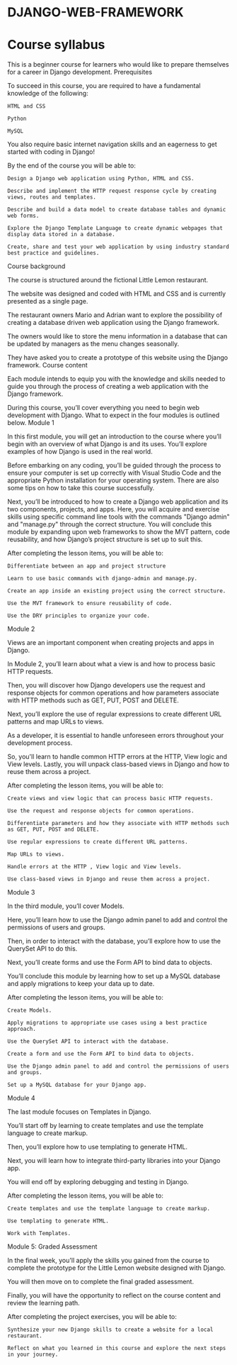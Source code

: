 # DJANGO-WEB-FRAMEWORK
# Course syllabus

This is a beginner course for learners who would like to prepare themselves for a career in Django development.
Prerequisites 

To succeed in this course, you are required to have a fundamental knowledge of the following:

    HTML and CSS

    Python

    MySQL

You also require basic internet navigation skills and an eagerness to get started with coding in Django!

By the end of the course you will be able to:

    Design a Django web application using Python, HTML and CSS.

    Describe and implement the HTTP request response cycle by creating views, routes and templates.

    Describe and build a data model to create database tables and dynamic web forms.

    Explore the Django Template Language to create dynamic webpages that display data stored in a database.

    Create, share and test your web application by using industry standard best practice and guidelines.  

Course background

The course is structured around the fictional Little Lemon restaurant. 

The website was designed and coded with HTML and CSS and is currently presented as a single page.

The restaurant owners Mario and Adrian want to explore the possibility of creating a database driven web application using the Django framework. 

The owners would like to store the menu information in a database that can be updated by managers as the menu changes seasonally.

They have asked you to create a prototype of this website using the Django framework.
Course content 

Each module intends to equip you with the knowledge and skills needed to guide you through the process of creating a web application with the Django framework. 

During this course, you’ll cover everything you need to begin web development with  Django. What to expect in the four modules is outlined below.
Module 1

In this first module, you will get an introduction to the course where you’ll begin with an overview of what Django is and its uses. You’ll explore examples of how Django is used in the real world. 

Before embarking on any coding, you’ll be guided through the process to ensure your computer is set up correctly with Visual Studio Code and the appropriate Python installation for your operating system. There are also some tips on how to take this course successfully.

Next, you’ll be introduced to how to create a Django web application and its two components, projects, and apps. Here, you will acquire and exercise skills using specific command line tools with the commands "Django admin" and "manage.py" through the correct structure. You will conclude this module by expanding upon web frameworks to show the MVT pattern, code reusability, and how Django’s project structure is set up to suit this.

After completing the lesson items, you will be able to:

    Differentiate between an app and project structure

    Learn to use basic commands with django-admin and manage.py.	

    Create an app inside an existing project using the correct structure.	

    Use the MVT framework to ensure reusability of code.	

    Use the DRY principles to organize your code.

Module 2

Views are an important component when creating projects and apps in Django. 

In Module 2, you’ll learn about what a view is and how to process basic HTTP requests.

Then, you will discover how Django developers use the request and response objects for common operations and how parameters associate with HTTP methods such as GET, PUT, POST and DELETE.

Next, you’ll explore the use of regular expressions to create different URL patterns and map URLs to views. 

As a developer, it is essential to handle unforeseen errors throughout your development process. 

So, you'll learn to handle common HTTP errors at the HTTP, View logic and View levels. Lastly, you will unpack class-based views in Django and how to reuse them across a project.

After completing the lesson items, you will be able to:

    Create views and view logic that can process basic HTTP requests.

    Use the request and response objects for common operations.

    Differentiate parameters and how they associate with HTTP methods such as GET, PUT, POST and DELETE.

    Use regular expressions to create different URL patterns.

    Map URLs to views.

    Handle errors at the HTTP , View logic and View levels.

    Use class-based views in Django and reuse them across a project.

Module 3

In the third module, you’ll cover Models. 

Here, you’ll learn how to use the Django admin panel to add and control the permissions of users and groups.

Then, in order to interact with the database, you’ll explore how to use the QuerySet API to do this. 

Next, you’ll create forms and use the Form API to bind data to objects.

You’ll conclude this module by learning how to set up a MySQL database and apply migrations to keep your data up to date.

After completing the lesson items, you will be able to:

    Create Models.

    Apply migrations to appropriate use cases using a best practice approach.

    Use the QuerySet API to interact with the database.

    Create a form and use the Form API to bind data to objects.

    Use the Django admin panel to add and control the permissions of users and groups.

    Set up a MySQL database for your Django app.

Module 4 

The last module focuses on Templates in Django. 

You’ll start off by learning to create templates and use the template language to create markup.

Then, you’ll explore how to use templating to generate HTML.

Next, you will learn how to integrate third-party libraries into your Django app. 

You will end off by exploring debugging and testing in Django.

After completing the lesson items, you will be able to:

    Create templates and use the template language to create markup.

    Use templating to generate HTML.

    Work with Templates.	

Module 5: Graded Assessment

In the final week, you'll apply the skills you gained from the course to complete the prototype for the Little Lemon website designed with Django. 

You will then move on to complete the final graded assessment. 

Finally, you will have the opportunity to reflect on the course content and review the learning path. 

After completing the project exercises, you will be able to:  

    Synthesize your new Django skills to create a website for a local restaurant.

    Reflect on what you learned in this course and explore the next steps in your journey.

